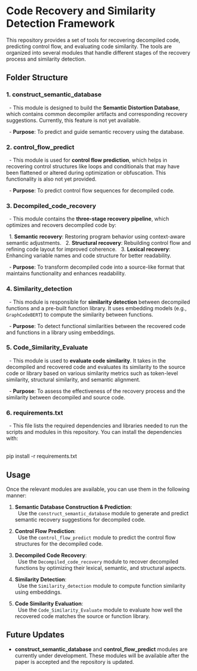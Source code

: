 <xaiArtifact artifact_id="ab3b9917-ef94-40bb-baa9-36110b1edac5" artifact_version_id="5163e9a9-cf29-4da7-a6d3-30d3a5b7af22" title="README.md" contentType="text/markdown">

# Code Recovery and Similarity Detection Framework

This repository provides a set of tools for recovering decompiled code, predicting control flow, and evaluating code similarity. The tools are organized into several modules that handle different stages of the recovery process and similarity detection.

## Folder Structure

### 1. **construct_semantic_database**

&nbsp;  - This module is designed to build the **Semantic Distortion Database**, which contains common decompiler artifacts and corresponding recovery suggestions. Currently, this feature is not yet available.

&nbsp;  - **Purpose**: To predict and guide semantic recovery using the database.

### 2. **control_flow_predict**

&nbsp;  - This module is used for **control flow prediction**, which helps in recovering control structures like loops and conditionals that may have been flattened or altered during optimization or obfuscation. This functionality is also not yet provided.

&nbsp;  - **Purpose**: To predict control flow sequences for decompiled code.

### 3. **Decompiled_code_recovery**

&nbsp;  - This module contains the **three-stage recovery pipeline**, which optimizes and recovers decompiled code by:

&nbsp;    1. **Semantic recovery**: Restoring program behavior using context-aware semantic adjustments.
&nbsp;    2. **Structural recovery**: Rebuilding control flow and refining code layout for improved coherence.
&nbsp;    3. **Lexical recovery**: Enhancing variable names and code structure for better readability.

&nbsp;  - **Purpose**: To transform decompiled code into a source-like format that maintains functionality and enhances readability.

### 4. **Similarity_detection**

&nbsp;  - This module is responsible for **similarity detection** between decompiled functions and a pre-built function library. It uses embedding models (e.g., `GraphCodeBERT`) to compute the similarity between functions.

&nbsp;  - **Purpose**: To detect functional similarities between the recovered code and functions in a library using embeddings.

### 5. **Code_Similarity_Evaluate**

&nbsp;  - This module is used to **evaluate code similarity**. It takes in the decompiled and recovered code and evaluates its similarity to the source code or library based on various similarity metrics such as token-level similarity, structural similarity, and semantic alignment.

&nbsp;  - **Purpose**: To assess the effectiveness of the recovery process and the similarity between decompiled and source code.

### 6. **requirements.txt**

&nbsp;  - This file lists the required dependencies and libraries needed to run the scripts and modules in this repository. You can install the dependencies with:

&nbsp;    
    pip install -r requirements.txt
   

## Usage

Once the relevant modules are available, you can use them in the following manner:

1. **Semantic Database Construction & Prediction**:  
&nbsp;  Use the `construct_semantic_database` module to generate and predict semantic recovery suggestions for decompiled code.

2. **Control Flow Prediction**:  
&nbsp;  Use the `control_flow_predict` module to predict the control flow structures for the decompiled code.

3. **Decompiled Code Recovery**:  
&nbsp;  Use the `Decompiled_code_recovery` module to recover decompiled functions by optimizing their lexical, semantic, and structural aspects.

4. **Similarity Detection**:  
&nbsp;  Use the `Similarity_detection` module to compute function similarity using embeddings.

5. **Code Similarity Evaluation**:  
&nbsp;  Use the `Code_Similarity_Evaluate` module to evaluate how well the recovered code matches the source or function library.

## Future Updates

- **construct_semantic_database** and **control_flow_predict** modules are currently under development. These modules will be available after the paper is accepted and the repository is updated.

</xaiArtifact>

